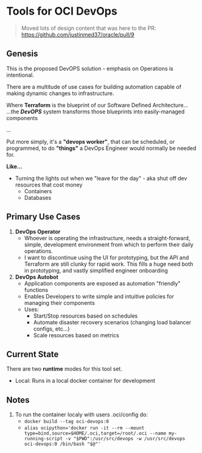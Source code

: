 # Tools for OCI DevOps

> Moved lots of design content that was here to the PR: https://github.com/justinmed37/oracle/pull/9

## Genesis

This is the proposed DevOPS solution - emphasis on Operations is intentional.

There are a multitude of use cases for building automation capable of making dynamic changes to infrastructure.

Where **Terraform** is the blueprint of our Software Defined Architecture...
...the ***DevOPS*** system transforms those blueprints into easily-managed components

...

Put more simply, it's a **"devops worker"**, that can be scheduled, or programmed, to do **"things"** a DevOps Engineer would normally be needed for.

**Like...**
- Turning the lights out when we "leave for the day" - aka shut off dev resources that cost money
    - Containers
    - Databases

## Primary Use Cases

1. **DevOps Operator**
    - Whoever is operating the infrastructure, needs a straight-forward, simple, development environment from which to perform their daily operations.
    - I want to discontinue using the UI for prototyping, but the API and Terraform are still clunky for rapid work. This fills a huge need both in prototyping, and vastly simplified engineer onboarding
1. **DevOps Autobot**
    - Application components are exposed as automation "friendly" functions
    - Enables Developers to write simple and intuitive policies for managing their components
    - Uses:
        - Start/Stop resources based on schedules
        - Automate disaster recovery scenarios (changing load balancer configs, etc...)
        - Scale resources based on metrics


## Current State
There are two **runtime** modes for this tool set.

- Local: Runs in a local docker container for development

## Notes

1. To run the container localy with users .oci/config do:
    - ```docker build --tag oci-devops:0``` 
    - ```alias ocipython='docker run -it --rm --mount type=bind,source=$HOME/.oci,target=/root/.oci --name my-running-script -v "$PWD":/usr/src/devops -w /usr/src/devops oci-devops:0 /bin/bash "$@"'```